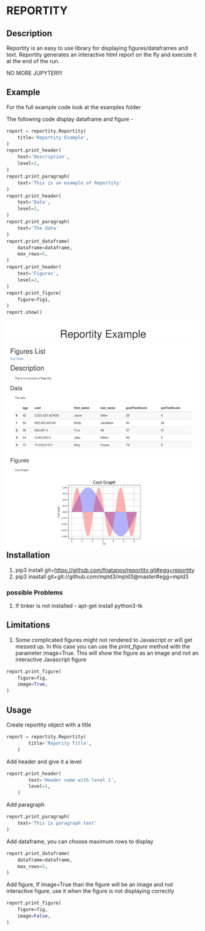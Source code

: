 # REPORTITY

## Description

Reportity is an easy to use library for displaying figures/dataframes and text. Reportity generates an interactive html report on the fly and execute it at the end of the run.

NO MORE JUPYTER!!!

## Example

For the full example code look at the examples folder

The following code display dataframe and figure -

```python
report = reportity.Reportity(
    title='Reportity Example',
)
report.print_header(
    text='Description',
    level=1,
)
report.print_paragraph(
    text='This is an example of Reportity'
)
report.print_header(
    text='Data',
    level=2,
)
report.print_paragraph(
    text='The data'
)
report.print_dataframe(
    dataframe=dataframe,
    max_rows=5,
)
report.print_header(
    text='Figures',
    level=2,
)
report.print_figure(
    figure=fig1,
)
report.show()
```

<img src="pictures/html_sample.jpg"
     alt="html_sample"
     style="float: left; margin-right: 10px;"
/>

## Installation

1. pip3 install git+https://github.com/fnatanoy/reportity.git#egg=reportity
2. pip3 inastall git+git://github.com/mpld3/mpld3@master#egg=mpld3

### possible Problems

1. If tinker is not installed -
    apt-get install python3-tk

## Limitations

1. Some complicated figures might not rendered to Javascript or will get messed up. In this case you can use the _print_figure_ method with the parameter image=True. This will show the figure as an image and not an interactive Javascript figure

```python
report.print_figure(
    figure=fig,
    image=True,
)
```

## Usage

Create reportity object with a title

```python
report = reportity.Reportity(
        title='Repority Title',
    )
```

Add header and give it a level

```python
report.print_header(
        text='Header name with level 1',
        level=1,
    )
```

Add paragraph

```python
report.print_paragraph(
    text='This is paragraph text'
)
```

Add dataframe, you can choose maximum rows to display

```python
report.print_dataframe(
    dataframe=dataframe,
    max_rows=5,
)
```

Add figure, If image=True than the figure will be an image and not interactive figure, use it when the figure is not displaying correctly

```python
report.print_figure(
    figure=fig,
    image=False,
)
```
